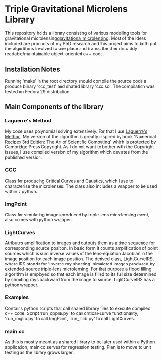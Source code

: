 # Triple Gravitational Microlens Library
This repository holds a library consisting of various modelling tools for gravitational microlensing[gravitational microlensing](https://en.wikipedia.org/wiki/Gravitational_microlensing). Most of the ideas included are products of my PhD research and this project aims to both put the algorithms involved to one place and transcribe them into tidy readable/maintainable object-oriented c++ code. 

## Installation Notes
Running 'make' in the root directory should compile the source code a produce binary 'ccc_test' and shated library 'ccc.so'. The compilation was tested on Fedora 29 distribution.

## Main Components of the library

### Laguerre's Method
My code uses polynomial solving extensively. For that I use [Laguerre's Method](https://en.wikipedia.org/wiki/Laguerre%27s_method). My version of the algorithm is greatly inspired by book 'Numerical Recipes 3rd Edition: The Art of Scientific Computing' which is protected by Cambridge Press Copyright.
As I do not want to bother with the Copyright issues, I use compiled version of my algorithm which deviates from the published version. 

### CCC 
Class for producing Critical Curves and Caustics, which I use to characterise the microlenses. The class also includes a wrapper to be used within a python.

### ImgPoint 
Class for simulating images produced by triple-lens microlensing event, also comes with python wrapper.

### LightCurves
Atributes amplification to images and outputs them as a time sequence for corresponding source position. In basic form it counts amplification of point sources which is sum inverse values of the lens-equation Jacobian in the image position for each image position. 
The derived class, LightCurveIRS, where IRS stands for 'inverse ray shooting' simulated images produced by extended-source triple-lens microlensing. For that purpose a flood filling algorithm is employed so that each image is filled to its full size determined by shooting rays backward from the image to source.
LightCurveIRS has a python wrapper.  

### Examples
Contains python scripts that call shared library files to execute compiled c++ code. Script 'run_cpplib.py' to call critical-curve functionality, 'run_imglib.py' to call ImgPoint, 'run_lclib.py' to call LightCurves.

### main.cc
As this is mostly meant as a shared library to be later used within a Python application, main.cc serves for regression testing. Plan is to move to unit testing as the library grows larger. 

